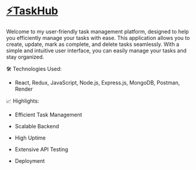 # [⚡TaskHub](https://taskhub-app.onrender.com/)

Welcome to my user-friendly task management platform, designed to help you efficiently manage your tasks with ease. This application allows you to create, update, mark as complete, and delete tasks seamlessly. With a simple and intuitive user interface, you can easily manage your tasks and stay organized.

🛠 Technologies Used:
- React, Redux, JavaScript, Node.js, Express.js, MongoDB, Postman,  Render

📈 Highlights:
- Efficient Task Management

- Scalable Backend

- High Uptime

- Extensive API Testing

- Deployment
